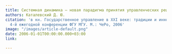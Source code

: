 ```yaml
---
title: Системная динамика – новая парадигма принятия управленческих решений
authors: Каталевский Д. Ю.
citation: 'в кн. Государственное управление в XXI веке: традиции и инновации. Материалы
  4-й ежегодной конференции ФГУ МГУ. M.: ЧеРо, 2006'
image: "/images/article-default.png"
date: 2006-01-01T00:00:00.000+03:00
link: 

---
```

